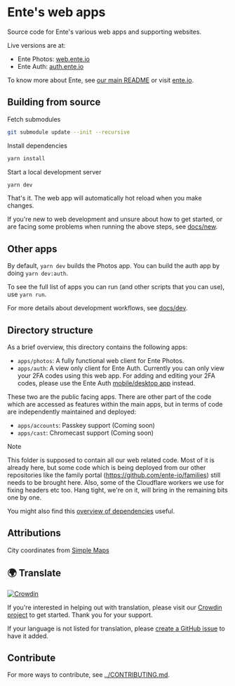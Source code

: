 # Ente's web apps

Source code for Ente's various web apps and supporting websites.

Live versions are at:

* Ente Photos: [web.ente.io](https://web.ente.io)
* Ente Auth: [auth.ente.io](https://auth.ente.io)

To know more about Ente, see [our main README](../README.md) or visit
[ente.io](https://ente.io).

## Building from source

Fetch submodules

```sh
git submodule update --init --recursive
```

Install dependencies

```sh
yarn install
```

Start a local development server

```sh
yarn dev
```

That's it. The web app will automatically hot reload when you make changes.

If you're new to web development and unsure about how to get started, or are
facing some problems when running the above steps, see [docs/new](docs/new.md).

## Other apps

By default, `yarn dev` builds the Photos app. You can build the auth app by
doing `yarn dev:auth`.

To see the full list of apps you can run (and other scripts that you can use),
use `yarn run`.

For more details about development workflows, see [docs/dev](docs/dev.md).

## Directory structure

As a brief overview, this directory contains the following apps:

* `apps/photos`: A fully functional web client for Ente Photos.
* `apps/auth`: A view only client for Ente Auth. Currently you can only view
  your 2FA codes using this web app. For adding and editing your 2FA codes,
  please use the Ente Auth [mobile/desktop app](../auth/README.md) instead.

These two are the public facing apps. There are other part of the code which are
accessed as features within the main apps, but in terms of code are
independently maintained and deployed:

* `apps/accounts`: Passkey support (Coming soon)
* `apps/cast`: Chromecast support (Coming soon)

> [!NOTE]
>
> This folder is supposed to contain all our web related code. Most of it is
> already here, but some code which is being deployed from our other
> repositories like the family portal (https://github.com/ente-io/families)
> still needs to be brought here. Also, some of the Cloudflare workers we use
> for fixing headers etc too. Hang tight, we're on it, will bring in the
> remaining bits one by one.

You might also find this [overview of dependencies](docs/dependencies.md)
useful.

## Attributions

City coordinates from [Simple Maps](https://simplemaps.com/data/world-cities)

## 🌍 Translate

[![Crowdin](https://badges.crowdin.net/ente-photos-web/localized.svg)](https://crowdin.com/project/ente-photos-web)

If you're interested in helping out with translation, please visit our [Crowdin
project](https://crowdin.com/project/ente-photos-web) to get started. Thank you
for your support.

If your language is not listed for translation, please [create a GitHub
issue](https://github.com/ente-io/ente/issues/new?title=Request+for+New+Language+Translation&body=Language+name%3A)
to have it added.

## Contribute

For more ways to contribute, see [../CONTRIBUTING.md](../CONTRIBUTING.md).
